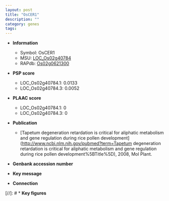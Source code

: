 ```yaml
---
layout: post
title: "OsCER1"
description: ""
category: genes
tags: 
---
```


* **Information**  
    + Symbol: OsCER1  
    + MSU: [LOC_Os02g40784](http://rice.plantbiology.msu.edu/cgi-bin/ORF_infopage.cgi?orf=LOC_Os02g40784)  
    + RAPdb: [Os02g0621300](http://rapdb.dna.affrc.go.jp/viewer/gbrowse_details/irgsp1?name=Os02g0621300)  

* **PSP score**  
    + LOC_Os02g40784.1: 0.0133 
    + LOC_Os02g40784.3: 0.0052 

* **PLAAC score**  
    + LOC_Os02g40784.1: 0 
    + LOC_Os02g40784.3: 0 

* **Publication**  
    + [Tapetum degeneration retardation is critical for aliphatic metabolism and gene regulation during rice pollen development](http://www.ncbi.nlm.nih.gov/pubmed?term=Tapetum degeneration retardation is critical for aliphatic metabolism and gene regulation during rice pollen development%5BTitle%5D), 2008, Mol Plant.

* **Genbank accession number**  

* **Key message**  

* **Connection**  

[//]: # * **Key figures**  



